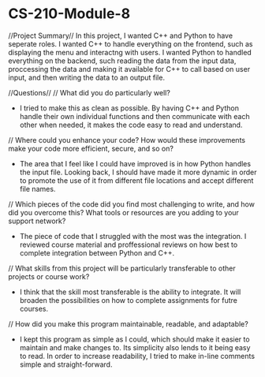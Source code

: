 # CS-210-Module-8

//Project Summary//
In this project, I wanted C++ and Python to have seperate roles. I wanted C++ to handle everything on the frontend, such as
displaying the menu and interactng with users. I wanted Python to handled everything on the backend, such reading the data 
from the input data, proccessing the data and making it available for C++ to call based on user input, and 
then writing the data to an output file.

//Questions//
// What did you do particularly well?
  - I tried to make this as clean as possible. By having C++ and Python handle their own individual functions and then communicate
    with each other when needed, it makes the code easy to read and understand.
    
// Where could you enhance your code? How would these improvements make your code more efficient, secure, and so on?
  - The area that I feel like I could have improved is in how Python handles the input file. Looking back, I should have
    made it more dynamic in order to promote the use of it from different file locations and accept different file names.
  
// Which pieces of the code did you find most challenging to write, and how did you overcome this? What tools or resources
   are you adding to your support network?
  - The piece of code that I struggled with the most was the integration. I reviewed course material and proffessional reviews
    on how best to complete integration between Python and C++.
  
// What skills from this project will be particularly transferable to other projects or course work?
  - I think that the skill most transferable is the ability to integrate. It will broaden the possibilities on how to complete
    assignments for futre courses.
  
// How did you make this program maintainable, readable, and adaptable?
  - I kept this program as simple as I could, which should make it easier to maintain and make changes to. Its simplicity also lends to
    it being easy to read. In order to increase readability, I tried to make in-line comments simple and straight-forward. 
